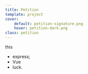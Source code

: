 ```yaml
---
title: Petition
template: project
cover:
    default: petition-signature.png
    hover: petition-dark.png
class: petition
---
```


<!-- @format -->

this

-   express;
-   Vue
-   luck.
